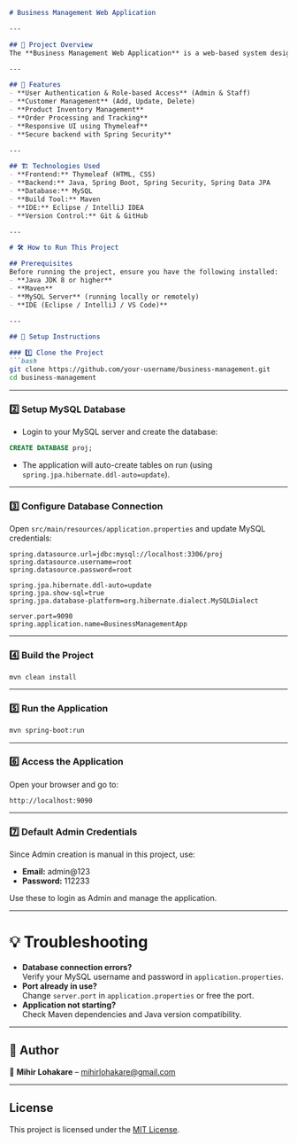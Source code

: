 ```markdown
# Business Management Web Application

---

## 📌 Project Overview  
The **Business Management Web Application** is a web-based system designed to help small to medium businesses manage **customers**, **inventory**, and **orders** efficiently. It features role-based secure login for Admin and Staff and offers full CRUD functionality.

---

## 🚀 Features  
- **User Authentication & Role-based Access** (Admin & Staff)  
- **Customer Management** (Add, Update, Delete)  
- **Product Inventory Management**  
- **Order Processing and Tracking**  
- **Responsive UI using Thymeleaf**  
- **Secure backend with Spring Security**  

---

## 🏗️ Technologies Used  
- **Frontend:** Thymeleaf (HTML, CSS)  
- **Backend:** Java, Spring Boot, Spring Security, Spring Data JPA  
- **Database:** MySQL  
- **Build Tool:** Maven  
- **IDE:** Eclipse / IntelliJ IDEA  
- **Version Control:** Git & GitHub  

---

# 🛠 How to Run This Project  

## Prerequisites  
Before running the project, ensure you have the following installed:  
- **Java JDK 8 or higher**  
- **Maven**  
- **MySQL Server** (running locally or remotely)  
- **IDE (Eclipse / IntelliJ / VS Code)**  

---

## 📂 Setup Instructions  

### 1️⃣ Clone the Project  
```bash
git clone https://github.com/your-username/business-management.git
cd business-management
```

---

### 2️⃣ Setup MySQL Database  
- Login to your MySQL server and create the database:  
```sql
CREATE DATABASE proj;
```

- The application will auto-create tables on run (using `spring.jpa.hibernate.ddl-auto=update`).

---

### 3️⃣ Configure Database Connection  
Open `src/main/resources/application.properties` and update MySQL credentials:  
```properties
spring.datasource.url=jdbc:mysql://localhost:3306/proj
spring.datasource.username=root
spring.datasource.password=root

spring.jpa.hibernate.ddl-auto=update
spring.jpa.show-sql=true
spring.jpa.database-platform=org.hibernate.dialect.MySQLDialect

server.port=9090
spring.application.name=BusinessManagementApp
```

---

### 4️⃣ Build the Project  
```bash
mvn clean install
```

---

### 5️⃣ Run the Application  
```bash
mvn spring-boot:run
```

---

### 6️⃣ Access the Application  
Open your browser and go to:  
```
http://localhost:9090
```

---

### 7️⃣ Default Admin Credentials  
Since Admin creation is manual in this project, use:  
- **Email:** admin@123  
- **Password:** 112233  

Use these to login as Admin and manage the application.

---

# 💡 Troubleshooting  
- **Database connection errors?**  
  Verify your MySQL username and password in `application.properties`.  
- **Port already in use?**  
  Change `server.port` in `application.properties` or free the port.  
- **Application not starting?**  
  Check Maven dependencies and Java version compatibility.  

---

## 🔗 Author  
📧 **Mihir Lohakare** – [mihirlohakare@gmail.com](mailto:mihirlohakare@gmail.com)  

---

## License  
This project is licensed under the [MIT License](LICENSE).  
```
